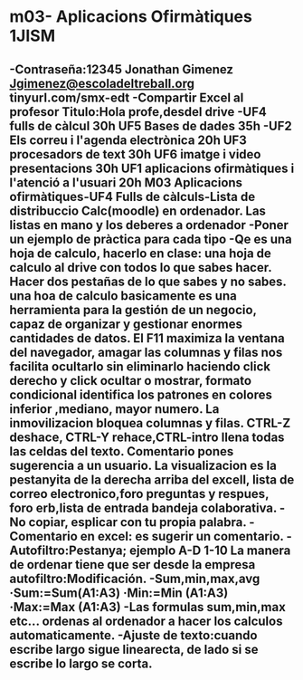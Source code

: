 # m03- Aplicacions Ofirmàtiques 1JISM
-Contraseña:12345
Jonathan Gimenez
Jgimenez@escoladeltreball.org
tinyurl.com/smx-edt
-Compartir Excel al profesor Titulo:Hola profe,desdel drive
-UF4 fulls de càlcul 30h
UF5 Bases de dades 35h
-UF2 Els correu i l'agenda electrònica 20h
UF3 procesadors de text 30h
UF6 imatge i video presentacions 30h
UF1 aplicacions ofirmàtiques i l'atenció a l'usuari 20h
M03 Aplicacions ofirmàtiques-UF4 Fulls de càlculs-Lista de distribuccio Calc(moodle) en ordenador. Las listas en mano y los deberes a ordenador
-Poner un ejemplo de pràctica para cada tipo
-Qe es una hoja de calculo, hacerlo en clase: una hoja de calculo al drive con todos lo que sabes hacer.
Hacer dos pestañas de lo que sabes y no sabes.
una hoa de calculo basicamente es una herramienta para la gestión de un negocio, capaz de organizar y gestionar enormes cantidades de datos.
El F11 maximiza la ventana del navegador, amagar las columnas y filas nos facilita ocultarlo sin eliminarlo haciendo click derecho y click ocultar o mostrar, formato condicional identifica los patrones en colores inferior ,mediano, mayor numero. La inmovilizacion bloquea columnas y filas. CTRL-Z deshace, CTRL-Y rehace,CTRL-intro llena todas las celdas del texto. Comentario pones sugerencia a un usuario. La visualizacion es la pestanyita de la derecha arriba del excell, lista de correo electronico,foro preguntas y respues, foro erb,lista de entrada bandeja colaborativa.
-No copiar, esplicar con tu propia palabra.
-Comentario en excel: es sugerir un comentario.
-Autofiltro:Pestanya; ejemplo A-D 1-10
La manera de ordenar tiene que ser desde la empresa
autofiltro:Modificación.
-Sum,min,max,avg
·Sum:=Sum(A1:A3)
·Min:=Min (A1:A3)
·Max:=Max (A1:A3)
-Las formulas sum,min,max etc... ordenas al ordenador a hacer los calculos automaticamente.
-Ajuste de texto:cuando escribe largo sigue linearecta, de lado si se escribe lo largo se corta.
-
